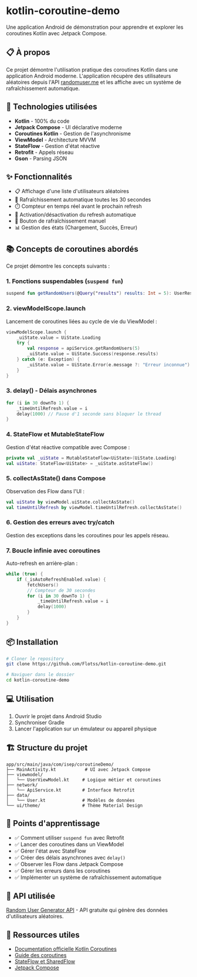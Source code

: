 # kotlin-coroutine-demo

Une application Android de démonstration pour apprendre et explorer les coroutines Kotlin avec Jetpack Compose.

## 📋 À propos

Ce projet démontre l'utilisation pratique des coroutines Kotlin dans une application Android moderne. L'application récupère des utilisateurs aléatoires depuis l'API [randomuser.me](https://randomuser.me/) et les affiche avec un système de rafraîchissement automatique.

## 🚀 Technologies utilisées

- **Kotlin** - 100% du code
- **Jetpack Compose** - UI déclarative moderne
- **Coroutines Kotlin** - Gestion de l'asynchronisme
- **ViewModel** - Architecture MVVM
- **StateFlow** - Gestion d'état réactive
- **Retrofit** - Appels réseau
- **Gson** - Parsing JSON

## ✨ Fonctionnalités

- 📋 Affichage d'une liste d'utilisateurs aléatoires
- 🔄 Rafraîchissement automatique toutes les 30 secondes
- ⏱️ Compteur en temps réel avant le prochain refresh
- 🔘 Activation/désactivation du refresh automatique
- 🔄 Bouton de rafraîchissement manuel
- 📊 Gestion des états (Chargement, Succès, Erreur)

## 📚 Concepts de coroutines abordés

Ce projet démontre les concepts suivants :

### 1. **Fonctions suspendables (`suspend fun`)**
```kotlin
suspend fun getRandomUsers(@Query("results") results: Int = 5): UserResponse
```

### 2. **viewModelScope.launch**
Lancement de coroutines liées au cycle de vie du ViewModel :
```kotlin
viewModelScope.launch {
    _uiState.value = UiState.Loading
    try {
        val response = apiService.getRandomUsers(5)
        _uiState.value = UiState.Success(response.results)
    } catch (e: Exception) {
        _uiState.value = UiState.Error(e.message ?: "Erreur inconnue")
    }
}
```

### 3. **delay() - Délais asynchrones**
```kotlin
for (i in 30 downTo 1) {
    _timeUntilRefresh.value = i
    delay(1000) // Pause d'1 seconde sans bloquer le thread
}
```

### 4. **StateFlow et MutableStateFlow**
Gestion d'état réactive compatible avec Compose :
```kotlin
private val _uiState = MutableStateFlow<UiState>(UiState.Loading)
val uiState: StateFlow<UiState> = _uiState.asStateFlow()
```

### 5. **collectAsState() dans Compose**
Observation des Flow dans l'UI :
```kotlin
val uiState by viewModel.uiState.collectAsState()
val timeUntilRefresh by viewModel.timeUntilRefresh.collectAsState()
```

### 6. **Gestion des erreurs avec try/catch**
Gestion des exceptions dans les coroutines pour les appels réseau.

### 7. **Boucle infinie avec coroutines**
Auto-refresh en arrière-plan :
```kotlin
while (true) {
    if (_isAutoRefreshEnabled.value) {
        fetchUsers()
        // Compteur de 30 secondes
        for (i in 30 downTo 1) {
            _timeUntilRefresh.value = i
            delay(1000)
        }
    }
}
```

## 📦 Installation

```bash
# Cloner le repository
git clone https://github.com/Flotss/kotlin-coroutine-demo.git

# Naviguer dans le dossier
cd kotlin-coroutine-demo
```

## 💻 Utilisation

1. Ouvrir le projet dans Android Studio
2. Synchroniser Gradle
3. Lancer l'application sur un émulateur ou appareil physique

## 🏗️ Structure du projet

```
app/src/main/java/com/isep/coroutineDemo/
├── MainActivity.kt           # UI avec Jetpack Compose
├── viewmodel/
│   └── UserViewModel.kt     # Logique métier et coroutines
├── network/
│   └── ApiService.kt        # Interface Retrofit
├── data/
│   └── User.kt              # Modèles de données
└── ui/theme/                # Thème Material Design
```

## 🎯 Points d'apprentissage

- ✅ Comment utiliser `suspend fun` avec Retrofit
- ✅ Lancer des coroutines dans un ViewModel
- ✅ Gérer l'état avec StateFlow
- ✅ Créer des délais asynchrones avec `delay()`
- ✅ Observer les Flow dans Jetpack Compose
- ✅ Gérer les erreurs dans les coroutines
- ✅ Implémenter un système de rafraîchissement automatique

## 🔗 API utilisée

[Random User Generator API](https://randomuser.me/) - API gratuite qui génère des données d'utilisateurs aléatoires.

## 📖 Ressources utiles

- [Documentation officielle Kotlin Coroutines](https://kotlinlang.org/docs/coroutines-overview.html)
- [Guide des coroutines](https://kotlinlang.org/docs/coroutines-guide.html)
- [StateFlow et SharedFlow](https://developer.android.com/kotlin/flow/stateflow-and-sharedflow)
- [Jetpack Compose](https://developer.android.com/jetpack/compose)

